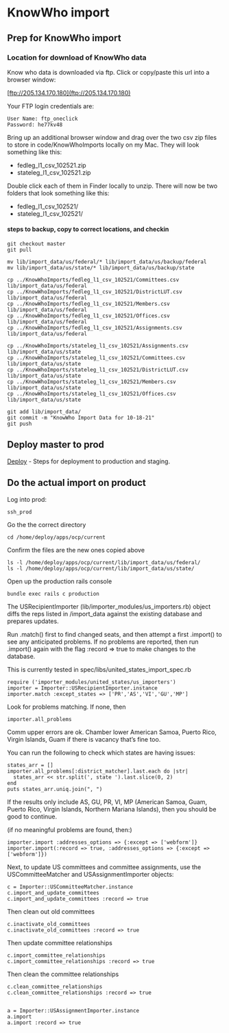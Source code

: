 # KnowWho import

## Prep for KnowWho import

### Location for download of KnowWho data
Know who data is downloaded via ftp.  Click or copy/paste this url into a browser window:

[ftp://205.134.170.180](ftp://205.134.170.180)

Your FTP login credentials are:
```
User Name: ftp_oneclick
Password: he77kv48
```

Bring up an additional browser window and drag over the two csv zip files to store in code/KnowWhoImports locally on my Mac.  They will look something like this:

- fedleg_l1_csv_102521.zip
- stateleg_l1_csv_102521.zip

Double click each of them in Finder locally to unzip.  There will now be two folders that look something like this:

- fedleg_l1_csv_102521/
- stateleg_l1_csv_102521/


#### steps to backup, copy to correct locations, and checkin
```
git checkout master
git pull

mv lib/import_data/us/federal/* lib/import_data/us/backup/federal
mv lib/import_data/us/state/* lib/import_data/us/backup/state

cp ../KnowWhoImports/fedleg_l1_csv_102521/Committees.csv lib/import_data/us/federal
cp ../KnowWhoImports/fedleg_l1_csv_102521/DistrictLUT.csv lib/import_data/us/federal
cp ../KnowWhoImports/fedleg_l1_csv_102521/Members.csv lib/import_data/us/federal
cp ../KnowWhoImports/fedleg_l1_csv_102521/Offices.csv lib/import_data/us/federal
cp ../KnowWhoImports/fedleg_l1_csv_102521/Assignments.csv lib/import_data/us/federal

cp ../KnowWhoImports/stateleg_l1_csv_102521/Assignments.csv lib/import_data/us/state
cp ../KnowWhoImports/stateleg_l1_csv_102521/Committees.csv lib/import_data/us/state
cp ../KnowWhoImports/stateleg_l1_csv_102521/DistrictLUT.csv lib/import_data/us/state
cp ../KnowWhoImports/stateleg_l1_csv_102521/Members.csv lib/import_data/us/state
cp ../KnowWhoImports/stateleg_l1_csv_102521/Offices.csv lib/import_data/us/state

git add lib/import_data/
git commit -m "KnowWho Import Data for 10-18-21"
git push
```

## Deploy master to prod
[Deploy](deploy.html) - Steps for deployment to production and staging.


## Do the actual import on product

Log into prod:
```
ssh_prod
```

Go the the correct directory
```
cd /home/deploy/apps/ocp/current
```

Confirm the files are the new ones copied above
```
ls -l /home/deploy/apps/ocp/current/lib/import_data/us/federal/
ls -l /home/deploy/apps/ocp/current/lib/import_data/us/state/
```

Open up the production rails console
```
bundle exec rails c production
```

The USRecipientImporter (lib/importer_modules/us_importers.rb) object diffs the reps listed in /import_data against the existing database and prepares updates.  

Run .match() first to find changed seats, and then attempt a first .import() to see any anticipated problems.  If no problems are reported, then run .import() again with the flag :record => true to make changes to the database.  

This is currently tested in spec/libs/united_states_import_spec.rb

```
require ('importer_modules/united_states/us_importers')
importer = Importer::USRecipientImporter.instance  
importer.match :except_states => ['PR','AS','VI','GU','MP']
```

Look for problems matching.  If none, then
```
importer.all_problems
```

Comm upper errors are ok.
Chamber lower American Samoa, Puerto Rico, Virgin Islands, Guam if there is vacancy that’s fine too.

You can run the following to check which states are having issues:
```
states_arr = []
importer.all_problems[:district_matcher].last.each do |str|
  states_arr << str.split(', state ').last.slice(0, 2)
end
puts states_arr.uniq.join(", ")
```

If the results only include AS, GU, PR, VI, MP (American Samoa, Guam, Puerto Rico, Virgin Islands, Northern Mariana Islands), then you should be good to continue.

(if no meaningful problems are found, then:)
```
importer.import :addresses_options => {:except => ['webform']}
importer.import(:record => true, :addresses_options => {:except => ['webform']})
```

Next, to update US committees and committee assignments, use the USCommitteeMatcher and USAssignmentImporter objects:
```
c = Importer::USCommitteeMatcher.instance
c.import_and_update_committees
c.import_and_update_committees :record => true
```

Then clean out old committees
```
c.inactivate_old_committees
c.inactivate_old_committees :record => true
```

Then update committee relationships
```
c.import_committee_relationships
c.import_committee_relationships :record => true
```

Then clean the committee relationships
```
c.clean_committee_relationships
c.clean_committee_relationships :record => true


a = Importer::USAssignmentImporter.instance
a.import
a.import :record => true
```
